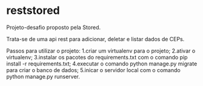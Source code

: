 # reststored

Projeto-desafio proposto pela Stored.

Trata-se de uma api rest para adicionar, deletar e listar dados de CEPs.

Passos para utilizar o projeto:
1.criar um virtualenv para o projeto;
2.ativar o virtualenv;
3.instalar os pacotes do requirements.txt com o comando pip install -r requirements.txt;
4.executar o comando python manage.py migrate para criar o banco de dados;
5.inicar o servidor local com o comando python manage.py runserver.

